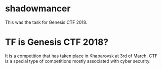 # shadowmancer
This was the task for Genesis CTF 2018.
# TF is Genesis CTF 2018?
It is a competition that has taken place in Khabarovsk at 3rd of March. CTF is a special type of competitions mostly associated with cyber security.
